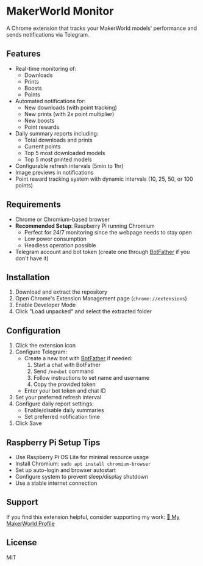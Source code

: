 # MakerWorld Monitor

A Chrome extension that tracks your MakerWorld models' performance and sends notifications via Telegram.

## Features
- Real-time monitoring of:
  - Downloads
  - Prints
  - Boosts
  - Points
- Automated notifications for:
  - New downloads (with point tracking)
  - New prints (with 2x point multiplier)
  - New boosts
  - Point rewards
- Daily summary reports including:
  - Total downloads and prints
  - Current points
  - Top 5 most downloaded models
  - Top 5 most printed models
- Configurable refresh intervals (5min to 1hr)
- Image previews in notifications
- Point reward tracking system with dynamic intervals (10, 25, 50, or 100 points)

## Requirements
- Chrome or Chromium-based browser
- **Recommended Setup**: Raspberry Pi running Chromium
  - Perfect for 24/7 monitoring since the webpage needs to stay open
  - Low power consumption
  - Headless operation possible
- Telegram account and bot token (create one through [BotFather](https://t.me/botfather) if you don't have it)

## Installation
1. Download and extract the repository
2. Open Chrome's Extension Management page (`chrome://extensions`)
3. Enable Developer Mode
4. Click "Load unpacked" and select the extracted folder

## Configuration
1. Click the extension icon
2. Configure Telegram:
   - Create a new bot with [BotFather](https://t.me/botfather) if needed:
     1. Start a chat with BotFather
     2. Send `/newbot` command
     3. Follow instructions to set name and username
     4. Copy the provided token
   - Enter your bot token and chat ID
3. Set your preferred refresh interval
4. Configure daily report settings:
   - Enable/disable daily summaries
   - Set preferred notification time
5. Click Save

## Raspberry Pi Setup Tips
- Use Raspberry Pi OS Lite for minimal resource usage
- Install Chromium: `sudo apt install chromium-browser`
- Set up auto-login and browser autostart
- Configure system to prevent sleep/display shutdown
- Use a stable internet connection

## Support
If you find this extension helpful, consider supporting my work:
[🚀 My MakerWorld Profile](https://makerworld.com/en/@aquascape)

## License
MIT